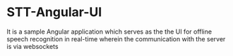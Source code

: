 # STT-Angular-UI
It is a sample Angular application which serves as the the UI for offline speech recognition in real-time wherein the communication with the server is via websockets
